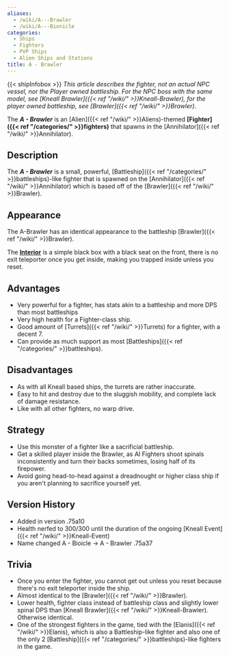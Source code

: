 ```yaml
---
aliases:
  - /wiki/A---Brawler
  - /wiki/A---Bionicle
categories:
  - Ships
  - Fighters
  - PVP Ships
  - Alien Ships and Stations
title: A - Brawler
---
```


{{< shipInfobox >}} _This article describes the fighter, not an actual NPC vessel, nor the Player owned battleship. For the NPC boss with the same model, see [Kneall Brawler]({{< ref "/wiki/" >}}Kneall-Brawler), for the player owned battleship, see [Brawler]({{< ref "/wiki/" >}}Brawler)_.

The **_A - Brawler_** is an [Alien]({{< ref "/wiki/" >}}Aliens)-themed **[Fighter]({{< ref "/categories/" >}}fighters)** that spawns in the [Annihilator]({{< ref "/wiki/" >}}Annihilator).

## Description

The **_A - Brawler_** is a small, powerful, [Battleship]({{< ref "/categories/" >}}battleships)-like fighter that is spawned on the [Annihilator]({{< ref "/wiki/" >}}Annihilator) which is based off of the [Brawler]({{< ref "/wiki/" >}}Brawler).

## Appearance

The A-Brawler has an identical appearance to the battleship [Brawler]({{< ref "/wiki/" >}}Brawler).

The **<u>Interior</u>** is a simple black box with a black seat on the front, there is no exit teleporter once you get inside, making you trapped inside unless you reset.

## Advantages

- Very powerful for a fighter, has stats akin to a battleship and more DPS than most battleships
- Very high health for a Fighter-class ship.
- Good amount of [Turrets]({{< ref "/wiki/" >}}Turrets) for a fighter, with a decent 7.
- Can provide as much support as most [Battleships]({{< ref "/categories/" >}}battleships).

## Disadvantages

- As with all Kneall based ships, the turrets are rather inaccurate.
- Easy to hit and destroy due to the sluggish mobility, and complete lack of damage resistance.
- Like with all other fighters, no warp drive.

## Strategy

- Use this monster of a fighter like a sacrificial battleship.
- Get a skilled player inside the Brawler, as AI Fighters shoot spinals inconsistently and turn their backs sometimes, losing half of its firepower.
- Avoid going head-to-head against a dreadnought or higher class ship if you aren't planning to sacrifice yourself yet.

## Version History

- Added in version .75a10
- Health nerfed to 300/300 until the duration of the ongoing [Kneall Event]({{< ref "/wiki/" >}}Kneall-Event)
- Name changed A - Bioicle -> A - Brawler .75a37

## Trivia

- Once you enter the fighter, you cannot get out unless you reset because there's no exit teleporter inside the ship.
- Almost identical to the [Brawler]({{< ref "/wiki/" >}}Brawler).
- Lower health, fighter class instead of battleship class and slightly lower spinal DPS than [Kneall Brawler]({{< ref "/wiki/" >}}Kneall-Brawler). Otherwise identical.
- One of the strongest fighters in the game, tied with the [Elanis]({{< ref "/wiki/" >}}Elanis), which is also a Battleship-like fighter and also one of the only 2 [Battleship]({{< ref "/categories/" >}}battleships)-like fighters in the game.
